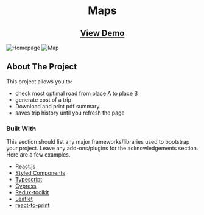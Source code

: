 <div align="center">

<h1 align="center">Maps</h1>

  <h2 align="center">
    <a href="https://maps-six.vercel.app/">View Demo</a>
  </h2>
</div>

<img src="https://i.imgur.com/bHfnSt2.png" alt="Homepage" >
<img src="https://i.imgur.com/iWMnGwA.png" alt="Map" >


<!-- ABOUT THE PROJECT -->

## About The Project

This project allows you to:

* check most optimal road from place A to place B
* generate cost of a trip
* Download and print pdf summary
* saves trip history until you refresh the page

### Built With

This section should list any major frameworks/libraries used to bootstrap your project. Leave any add-ons/plugins for
the acknowledgements section. Here are a few examples.

* [React.js](https://reactjs.org/)
* [Styled Components](https://styled-components.com/)
* [Typescript](https://www.typescriptlang.org/)
* [Cypress](https://www.cypress.io/)
* [Redux-toolkit](https://redux-toolkit.js.org/)
* [Leaflet](https://leafletjs.com/reference.html)
* [react-to-print](https://www.npmjs.com/package/react-to-print)